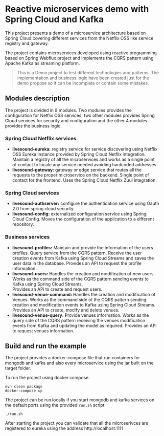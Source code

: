 # Reactive microservices demo with Spring Cloud and Kafka
This project presents a demo of a microservice architecture based on Spring Cloud covering different 
services from the Netflix OSS like service registry and gateway.

The project contains microservices
developed using reactive programming based on Spring Webflux project and implements the CQRS pattern
using Apache Kafka as streaming platform.

> This is a Demo project to test different technologies and patterns. The implementation and business 
logic have been created just for the demo propose so it can be incomplete or contain some mistakes.


## Modules description

The project is divided in 9 modules. Two modules provides the configuration for Netflix OSS services,
two other modules provides Spring Cloud services for security and configuration and the other 4 modules
provides the business logic.

### Spring Cloud Netflix services

* **livesound-eureka:**
registry service for service discovering using Netflix OSS Eureka instance
provided by Spring Cloud Netflix integration. Maintain a registry of all the microservices and
works as a single point of contact to locate any service needed avoiding hardcoded addresses.
* **livesound-gateway:**
gateway or edge service that routes all the requests to the proper microservice on the backend.
Single point of contact for the frontend. Uses the Spring Cloud Netflix Zuul integration.

### Spring Cloud services
* **livesound-authserver:** 
configure the authentication service using Oauth 2.0 from spring cloud security.
* **livesound-config:**
externalized configuration service using Spring Cloud Config. Moves the configuration of the application to a different repository.

### Business services

* **livesound-profiles:**
Maintain and provide the information of the users profiles. Query service from the CQRS pattern. 
Receive the user creation events from Kafka using Spring Cloud Streams and saves the user data in the database. Provides an API to
request the profile information.
* **livesound-users:**
Handles the creation and modification of new users. Works as the command side of the CQRS pattern sending events to Kafka using Spring Cloud Streams.  
Provides an API to create and request users.
* **livesound-venue-command:**
Handles the creation and modification of Venues. Works as the command side of the CQRS pattern sending creation and modification 
events to Kafka using Spring Cloud Streams.  
Provides an API to create, modify and delete venues.
* **livesound-venue-query:**
Provide venues information. Works as the query side of the CQRS pattern receiving the venues modification events from Kafka and updating
the model as required. Provides an API to request venues information.
  
## Build and run the example

The project provides a docker-compose file that run containers for mongodb and kafka and also every microservice using the jar built on 
the target folder.

To run the project using docker compose:

```shell
mvn clean package
docker-compose up
```  
  
The project can be run locally if you start mongodb and kafka services on the default ports using the provided `run.sh` script
```shell
./run.sh
``` 
After starting the project you can validate that all the microserivces are registered to eureka using the address http://localhost:1111

